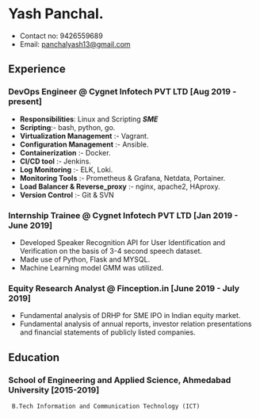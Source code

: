 # Yash Panchal.
  * Contact no: 9426559689   
  * Email: panchalyash13@gmail.com

## Experience

### DevOps Engineer @ Cygnet Infotech PVT LTD [Aug 2019 - present]
  * **Responsibilities**: Linux and Scripting ***SME*** 
  * **Scripting**:- bash, python, go.
  * **Virtualization Management** :- Vagrant.
  * **Configuration Management** :- Ansible.
  * **Containerization** :- Docker.
  * **CI/CD tool** :- Jenkins.
  * **Log Monitoring** :- ELK, Loki.
  * **Monitoring Tools** :- Prometheus & Grafana, Netdata, Portainer.
  * **Load Balancer & Reverse_proxy** :- nginx, apache2, HAproxy.
  * **Version Control** :-  Git & SVN
 
### Internship Trainee @ Cygnet Infotech PVT LTD [Jan 2019 - June 2019]
 * Developed Speaker Recognition API for User Identification and Verification on the basis of 3-4 second speech dataset.
 * Made use of Python, Flask and MYSQL.
 * Machine Learning model GMM was utilized.
    

### Equity Research Analyst @ Finception.in [June 2019 - July 2019]
 * Fundamental analysis of DRHP for SME IPO in Indian equity market.
 * Fundamental analysis of annual reports, investor relation presentations and financial statements of publicly listed companies.

## Education

### School of Engineering and Applied Science, Ahmedabad University [2015-2019]
     B.Tech Information and Communication Technology (ICT)  
